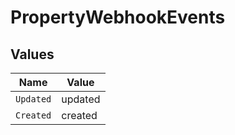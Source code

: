# PropertyWebhookEvents


## Values

| Name      | Value     |
| --------- | --------- |
| `Updated` | updated   |
| `Created` | created   |